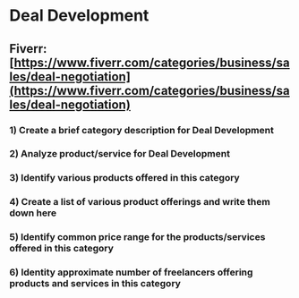 # Deal Development
## Fiverr: [https://www.fiverr.com/categories/business/sales/deal-negotiation](https://www.fiverr.com/categories/business/sales/deal-negotiation)
### 1) Create a brief category description for Deal Development
### 2) Analyze product/service for Deal Development
### 3) Identify various products offered in this category
### 4) Create a list of various product offerings and write them down here
### 5) Identify common price range for the products/services offered in this category
### 6) Identity approximate number of freelancers offering products and services in this category
